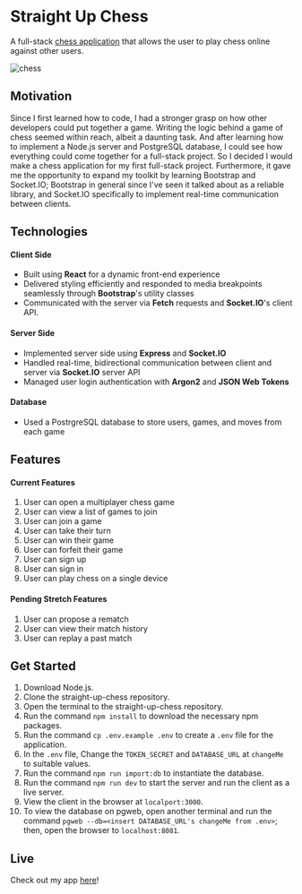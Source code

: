 # Straight Up Chess

A  full-stack [chess application](https://straight-up-chess.herokuapp.com/) that allows the user to play chess online against other users.

![chess](https://user-images.githubusercontent.com/59109937/128582843-1649b9e3-4d5e-440e-8762-ccc6a209c7cf.gif)

## Motivation

Since I first learned how to code, I had a stronger grasp on how other developers could put together a game.  Writing the logic behind a game of chess seemed within reach, albeit a daunting task.  And after learning how to implement a Node.js server and PostgreSQL database, I could see how everything could come together for a full-stack project.  So I decided I would make a chess application for my first full-stack project.  Furthermore, it gave me the opportunity to expand my toolkit by learning Bootstrap and Socket.IO; Bootstrap in general since I've seen it talked about as a reliable library, and Socket.IO specifically to implement real-time communication between clients.

## Technologies

#### Client Side

* Built using **React** for a dynamic front-end experience
* Delivered styling efficiently and responded to media breakpoints seamlessly through **Bootstrap**'s utility classes
* Communicated with the server via **Fetch** requests and **Socket.IO**'s client API.

#### Server Side

* Implemented server side using **Express** and **Socket.IO**
* Handled real-time, bidirectional communication between client and server via **Socket.IO** server API
* Managed user login authentication with **Argon2** and **JSON Web Tokens**

#### Database

* Used a PostrgreSQL database to store users, games, and moves from each game

## Features

#### Current Features

1. User can open a multiplayer chess game
2. User can view a list of games to join
3. User can join a game
4. User can take their turn
5. User can win their game
6. User can forfeit their game
7. User can sign up
8. User can sign in
9. User can play chess on a single device

#### Pending Stretch Features

1. User can propose a rematch
2. User can view their match history
3. User can replay a past match


## Get Started

1. Download Node.js.
2. Clone the straight-up-chess repository.
3. Open the terminal to the straight-up-chess repository.
4. Run the command `npm install` to download the necessary npm packages.
5. Run the command `cp .env.example .env` to create a `.env` file for the application.
6. In the `.env` file, Change the `TOKEN_SECRET` and `DATABASE_URL` at `changeMe` to suitable values.
7. Run the command `npm run import:db` to instantiate the database.
8. Run the command `npm run dev` to start the server and run the client as a live server.
9. View the client in the browser at `localport:3000`.
10. To view the database on pgweb, open another terminal and run the command `pgweb --db=<insert DATABASE_URL's changeMe from .env>`; then, open the browser to `localhost:8081`.

## Live

Check out my app [here](https://straight-up-chess.herokuapp.com/)!
